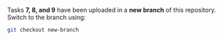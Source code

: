 Tasks **7, 8, and 9** have been uploaded in a **new branch** of this repository.  
Switch to the branch using:  
```bash
git checkout new-branch
